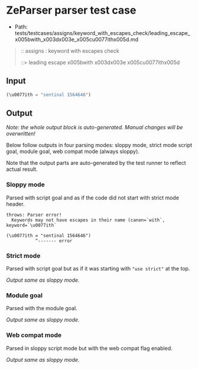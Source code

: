 # ZeParser parser test case

- Path: tests/testcases/assigns/keyword_with_escapes_check/leading_escape_x005bwith_x003dx003e_x005cu0077ithx005d.md

> :: assigns : keyword with escapes check
>
> ::> leading escape x005bwith x003dx003e x005cu0077ithx005d

## Input

`````js
(\u0077ith = "sentinal 1564646")
`````

## Output

_Note: the whole output block is auto-generated. Manual changes will be overwritten!_

Below follow outputs in four parsing modes: sloppy mode, strict mode script goal, module goal, web compat mode (always sloppy).

Note that the output parts are auto-generated by the test runner to reflect actual result.

### Sloppy mode

Parsed with script goal and as if the code did not start with strict mode header.

`````
throws: Parser error!
  Keywords may not have escapes in their name (canon=`with`, keyword=`\u0077ith`

(\u0077ith = "sentinal 1564646")
           ^------- error
`````

### Strict mode

Parsed with script goal but as if it was starting with `"use strict"` at the top.

_Output same as sloppy mode._

### Module goal

Parsed with the module goal.

_Output same as sloppy mode._

### Web compat mode

Parsed in sloppy script mode but with the web compat flag enabled.

_Output same as sloppy mode._
